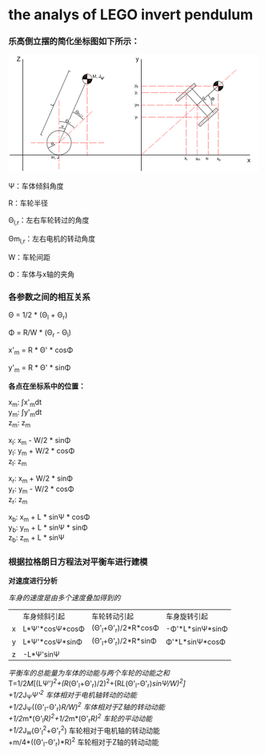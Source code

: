 # the analys of LEGO invert pendulum
### 乐高倒立摆的简化坐标图如下所示：
![](image/invert_pendulum.png)

Ψ：车体倾斜角度

R：车轮半径

Θ<sub>l,r</sub>：左右车轮转过的角度

Θm<sub>l,r</sub>：左右电机的转动角度

W：车轮间距

Φ：车体与x轴的夹角
### 各参数之间的相互关系

Θ = 1/2 * (Θ<sub>l</sub> + Θ<sub>r</sub>)

Φ = R/W * (Θ<sub>r</sub> - Θ<sub>l</sub>)

x'<sub>m</sub> = R * Θ' * cosΦ

y'<sub>m</sub> = R * Θ' * sinΦ

**各点在坐标系中的位置：**

x<sub>m</sub>: &int;x'<sub>m</sub>dt  
y<sub>m</sub>: &int;y'<sub>m</sub>dt  
z<sub>m</sub>: z<sub>m</sub>

x<sub>l</sub>: x<sub>m</sub> - W/2 * sinΦ  
y<sub>l</sub>: y<sub>m</sub> + W/2 * cosΦ  
z<sub>l</sub>: z<sub>m</sub>

x<sub>r</sub>: x<sub>m</sub> + W/2 * sinΦ  
y<sub>r</sub>: y<sub>m</sub> - W/2 * cosΦ  
z<sub>r</sub>: z<sub>m</sub>

x<sub>b</sub>: x<sub>m</sub> + L * sinΨ * cosΦ  
y<sub>b</sub>: y<sub>m</sub> + L * sinΨ * sinΦ  
z<sub>b</sub>: z<sub>m</sub> + L * sinΨ  

### 根据拉格朗日方程法对平衡车进行建模

**对速度进行分析**  

*车身的速度是由多个速度叠加得到的*  
<table>
	<tr>
		<td> </td> <td>车身倾斜引起</td> <td>车轮转动引起</td> <td>车身旋转引起</td>
	</tr>
	<tr>
		<td>x</td> <td>L*Ψ'*cosΨ*cosΦ</td> <td>(Θ'<sub>l</sub>+Θ'<sub>r</sub>)/2*R*cosΦ</td> 
		<td>-Φ'*L*sinΨ*sinΦ</td>
	</tr>
	<tr>
		<td>y</td> <td>L*Ψ'*cosΨ*sinΦ</td> <td>(Θ'<sub>l</sub>+Θ'<sub>r</sub>)/2*R*sinΦ</td>
		<td>Φ'*L*sinΨ*cosΦ</td>
	</tr>
	<tr>
		<td>z</td> <td>-L*Ψ'sinΨ</td> <td></td> <td></td>
	</tr>
</table>

*平衡车的总能量为车体的动能与两个车轮的动能之和*  
T=1/2*M*[(L*Ψ')<sup>2</sup>+(R*(Θ'<sub>l</sub>+Θ'<sub>r</sub>)/2)<sup>2</sup>+(R*L*(Θ'<sub>l</sub>-Θ'<sub>r</sub>)*sinΨ/W)<sup>2</sup>]  
	  +1/2*J<sub>Ψ</sub>*Ψ'<sup>2</sup>           车体相对于电机轴转动的动能  
	  +1/2*J<sub>Ψ</sub>((Θ'<sub>l</sub>-Θ'<sub>r</sub>)*R/W)<sup>2</sup>           车体相对于Z轴的转动动能  
	  +1/2*m*(Θ'<sub>l</sub>*R)<sup>2</sup>+1/2*m*(Θ'<sub>r</sub>*R)<sup>2</sup>            车轮的平动动能  
	  +1/2*J<sub>w</sub>(Θ'<sub>l</sub><sup>2</sup>+Θ'<sub>r</sub><sup>2</sup>)            车轮相对于电机轴的转动动能  
	  +m/4*((Θ'<sub>l</sub>-Θ'<sub>r</sub>)*R)<sup>2</sup>             车轮相对于Z轴的转动动能  
  

